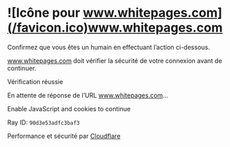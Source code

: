 # ![Icône pour www.whitepages.com](/favicon.ico)www.whitepages.com

Confirmez que vous êtes un humain en effectuant l’action ci-dessous.

www.whitepages.com doit vérifier la sécurité de votre connexion avant de
continuer.

Vérification réussie

En attente de réponse de l’URL www.whitepages.com...

Enable JavaScript and cookies to continue

Ray ID: `90d3e53adfc3baf3`

Performance et sécurité par
[Cloudflare](https://www.cloudflare.com?utm_source=challenge&utm_campaign=l)

